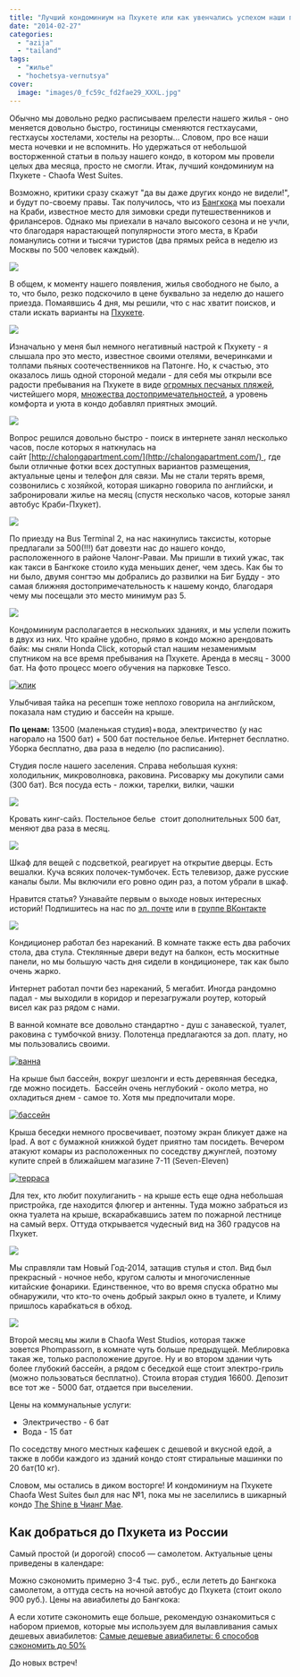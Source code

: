 ```yaml
---
title: "Лучший кондоминиум на Пхукете или как увенчались успехом наши поиски жилья"
date: "2014-02-27"
categories: 
  - "azija"
  - "tailand"
tags: 
  - "жилье"
  - "hochetsya-vernutsya"
cover:
  image: "images/0_fc59c_fd2fae29_XXXL.jpg"
---
```


Обычно мы довольно редко расписываем прелести нашего жилья - оно меняется довольно быстро, гостиницы сменяются гестхаусами, гестхаусы хостелами, хостелы на резорты... Словом, про все наши места ночевки и не вспомнить. Но удержаться от небольшой восторженной статьи в пользу нашего кондо, в котором мы провели целых два месяца, просто не смогли. Итак, лучший кондоминиум на Пхукете - Chaofa West Suites.

<!--more-->

Возможно, критики сразу скажут "да вы даже других кондо не видели!", и будут по-своему правы. Так получилось, что из [Бангкока](https://vodpop.ru/bangkok-otzivy/ "Наши впечатления от Бангкока") мы поехали на Краби, известное место для зимовки среди путешественников и фрилансеров. Однако мы приехали в начало высокого сезона и не учли, что благодаря нарастающей популярности этого места, в Краби ломанулись сотни и тысячи туристов (два прямых рейса в неделю из Москвы по 500 человек каждый).

![](images/0_fc5ce_b5ce71f_XXL.jpg)

В общем, к моменту нашего появления, жилья свободного не было, а то, что было, резко подскочило в цене буквально за неделю до нашего приезда. Помаявшись 4 дня, мы решили, что с нас хватит поисков, и стали искать варианты на [Пхукете](https://vodpop.ru/ezhegodnaya-yarmarka-v-vat-chalong/ "Ежегодная ярмарка в Ват Чалонг на Пхукете").

![](images/0_fc595_97690e98_XXL.jpg)

Изначально у меня был немного негативный настрой к Пхукету - я слышала про это место, известное своими отелями, вечеринками и толпами пьяных соотечественников на Патонге. Но, к счастью, это оказалось лишь одной стороной медали - для себя мы открыли все радости пребывания на Пхукете в виде [огромных песчаных пляжей](https://vodpop.ru/ostrov-bon/ "Остров Бон. Самый безлюдный остров на Пхукете"), чистейшего моря, [множества достопримечательностей](https://vodpop.ru/bolshoy-budda-na-phukete/ "Большой Будда на Пхукете. Покатушки на слонах и прекрасный вид на город"), а уровень комфорта и уюта в кондо добавлял приятных эмоций.

![](images/0_fc5e5_1e0135af_XXL.jpg)

Вопрос решился довольно быстро - поиск в интернете занял несколько часов, после которых я наткнулась на сайт [http://chalongapartment.com/](http://chalongapartment.com/) , где были отличные фотки всех доступных вариантов размещения, актуальные цены и телефон для связи. Мы не стали терять время, созвонились с хозяйкой, которая шикарно говорила по английски, и забронировали жилье на месяц (спустя несколько часов, которые занял автобус Краби-Пхукет).

![](images/0_fc5af_e72c8681_XXL.jpg)

По приезду на Bus Terminal 2, на нас накинулись таксисты, которые предлагали за 500(!!!) бат довезти нас до нашего кондо, расположенного в районе Чалонг-Раваи. Мы пришли в тихий ужас, так как такси в Бангкоке стоило куда меньших денег, чем здесь. Как бы то ни было, двумя сонгтэо мы добрались до развилки на Биг Будду - это самая ближняя достопримечательность к нашему кондо, благодаря чему мы посещали это место минимум раз 5.

![](images/0_fc594_b840f3da_XXL.jpg)

Кондоминиум располагается в нескольких зданиях, и мы успели пожить в двух из них. Что крайне удобно, прямо в кондо можно арендовать байк: мы сняли Honda Click, который стал нашим незаменимым спутником на все время пребывания на Пхукете. Аренда в месяц - 3000 бат. На фото процесс моего обучения на парковке Tesco.

[![клик](images/klik.jpg)](https://vodpop.ru/wp-content/uploads/2014/02/klik.jpg)

Улыбчивая тайка на ресепшн тоже неплохо говорила на английском, показала нам студию и бассейн на крыше.

**По ценам:** 13500 (маленькая студия)+вода, электричество (у нас нагорало на 1500 бат) + 500 бат постельное белье. Интернет бесплатно. Уборка бесплатно, два раза в неделю (по расписанию).

Студия после нашего заселения. Справа небольшая кухня: холодильник, микроволновка, раковина. Рисоварку мы докупили сами (300 бат). Вся посуда есть - ложки, тарелки, вилки, чашки

![](images/0_fc593_dc6ef1e1_XXL.jpg)

Кровать кинг-сайз. Постельное белье  стоит дополнительных 500 бат, меняют два раза в месяц.

![](images/0_fc59c_fd2fae29_XXL.jpg)

Шкаф для вещей с подсветкой, реагирует на открытие дверцы. Есть вешалки. Куча всяких полочек-тумбочек. Есть телевизор, даже русские каналы были. Мы включили его ровно один раз, а потом убрали в шкаф.

Нравится статья? Узнавайте первым о выходе новых интересных историй! Подпишитесь на нас по [эл. почте](http://feedburner.google.com/fb/a/mailverify?uri=vodpop&loc=ru_RU) или в [группе ВКонтакте](http://vk.com/vodpop)

![](images/0_fc5a6_4383fc0d_XXL.jpg)

Кондиционер работал без нареканий. В комнате также есть два рабочих стола, два стула. Стеклянные двери ведут на балкон, есть москитные панели, но мы большую часть дня сидели в кондиционере, так как было очень жарко.

Интернет работал почти без нареканий, 5 мегабит. Иногда рандомно падал - мы выходили в коридор и перезагружали роутер, который висел как раз рядом с нами.

В ванной комнате все довольно стандартно - душ с занавеской, туалет, раковина с тумбочкой внизу. Полотенца предлагаются за доп. плату, но мы пользовались своими.

[![ванна](images/vanna.png)](https://vodpop.ru/wp-content/uploads/2014/02/vanna.png)

На крыше был бассейн, вокруг шезлонги и есть деревянная беседка, где можно посидеть.  Бассейн очень неглубокий - около метра, но охладиться днем - самое то. Хотя мы предпочитали море.

[![бассейн](images/basseyn.png)](https://vodpop.ru/wp-content/uploads/2014/02/basseyn.png)

Крыша беседки немного просвечивает, поэтому экран бликует даже на Ipad. А вот с бумажной книжкой будет приятно там посидеть. Вечером атакуют комары из расположенных по соседству джунглей, поэтому купите спрей в ближайшем магазине 7-11 (Seven-Eleven)

[![терраса](images/terrasa.png)](https://vodpop.ru/wp-content/uploads/2014/02/terrasa.png)

Для тех, кто любит похулиганить - на крыше есть еще одна небольшая пристройка, где находится флюгер и антенны. Туда можно забраться из окна туалета на крыше, вскарабкавшись затем по пожарной лестнице на самый верх. Оттуда открывается чудесный вид на 360 градусов на Пхукет.

![](images/0_fc5a2_6ef3eb71_XXL.jpg)

Мы справляли там Новый Год-2014, затащив стулья и стол. Вид был прекрасный - ночное небо, кругом салюты и многочисленные китайские фонарики. Единственное, что во время спуска обратно мы обнаружили, что кто-то очень добрый закрыл окно в туалете, и Климу пришлось карабкаться в обход.

![](images/0_eb8c4_f76fc6e5_XXL.jpg)

Второй месяц мы жили в Chaofa West Studios, которая также зовется Phompassorn, в комнате чуть больше предыдущей. Меблировка такая же, только расположение другое. Ну и во втором здании чуть более глубокий бассейн, а рядом с беседкой еще стоит электро-гриль (можно пользоваться бесплатно). Стоила вторая студия 16600. Депозит все тот же - 5000 бат, отдается при выселении.

Цены на коммунальные услуги:

- Электричество - 6 бат
- Вода - 15 бат

По соседству много местных кафешек с дешевой и вкусной едой, а также в лобби каждого из зданий кондо стоят стиральные машинки по 20 бат(10 кг).

Словом, мы остались в диком восторге! И кондоминиум на Пхукете Chaofa West Suites был для нас №1, пока мы не заселились в шикарный кондо [The Shine в Чианг Мае](https://vodpop.ru/shine-condominium-v-chiang-mae/ "Shine Condominium в Чианг Мае. Как найти жилье на севере Таиланда").

## Как добраться до Пхукета из России

Самый простой (и дорогой) способ — самолетом. Актуальные цены приведены в календаре:

<script src="//www.travelpayouts.com/calendar_widget/iframe.js?marker=25257.&amp;origin=MOW&amp;destination=HKT&amp;currency=rub&amp;width=800&amp;searchUrl=hydra.aviasales.ru&amp;one_way=true&amp;only_direct=false&amp;locale=ru&amp;period=year&amp;range=7%2C14" async></script>

Можно сэкономить примерно 3-4 тыс. руб., если лететь до Бангкока самолетом, а оттуда сесть на ночной автобус до Пхукета (стоит около 900 руб.). Цены на авиабилеты до Бангкока:

<script src="//www.travelpayouts.com/calendar_widget/iframe.js?marker=25257.&amp;origin=MOW&amp;destination=BKK&amp;currency=rub&amp;width=800&amp;searchUrl=hydra.aviasales.ru&amp;one_way=true&amp;only_direct=false&amp;locale=ru&amp;period=year&amp;range=7%2C14" async></script>

А если хотите сэкономить еще больше, рекомендую ознакомиться с набором приемов, которые мы используем для вылавливания самых дешевых авиабилетов: [Самые дешевые авиабилеты: 6 способов сэкономить до 50%](https://vodpop.ru/kak-kupit-samyie-deshevyie-aviabiletyi/)

До новых встреч!
